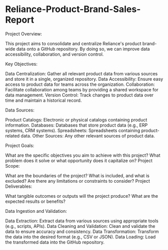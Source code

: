 # Reliance-Product-Brand-Sales-Report

Project Overview:

This project aims to consolidate and centralize Reliance's product brand-wide data onto a GitHub repository. By doing so, we can improve data accessibility, collaboration, and version control.

Key Objectives:

Data Centralization: Gather all relevant product data from various sources and store it in a single, organized repository.
Data Accessibility: Ensure easy access to product data for teams across the organization.
Collaboration: Facilitate collaboration among teams by providing a shared workspace for data management.
Version Control: Track changes to product data over time and maintain a historical record.

Data Sources:

Product Catalogs: Electronic or physical catalogs containing product information.
Databases: Databases that store product data (e.g., ERP systems, CRM systems).
Spreadsheets: Spreadsheets containing product-related data.
Other Sources: Any other relevant sources of product data.

Project Goals:

What are the specific objectives you aim to achieve with this project?
What problem does it solve or what opportunity does it capitalize on?
Project Scope:

What are the boundaries of the project? What is included, and what is excluded?
Are there any limitations or constraints to consider?
Project Deliverables:

What tangible outcomes or outputs will the project produce?
What are the expected results or benefits?

Data Ingestion and Validation:

Data Extraction: Extract data from various sources using appropriate tools (e.g., scripts, APIs).
Data Cleaning and Validation: Clean and validate the data to ensure accuracy and consistency.
Data Transformation: Transform the data into the desired format (e.g., CSV or JSON).
Data Loading: Load the transformed data into the GitHub repository.
